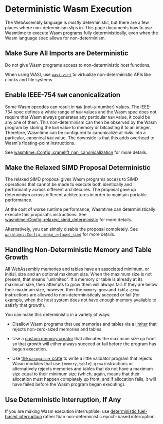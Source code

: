 # Deterministic Wasm Execution

The WebAssembly language is *mostly* deterministic, but there are a few places
where non-determinism slips in. This page documents how to use Wasmtime to
execute Wasm programs fully deterministically, even when the Wasm language spec
allows for non-determinism.

## Make Sure All Imports are Deterministic

Do not give Wasm programs access to non-deterministic host functions.

When using WASI, use
[`wasi-virt`](https://github.com/bytecodealliance/WASI-Virt) to virtualize
non-deterministic APIs like clocks and file systems.

## Enable IEEE-754 `NaN` canonicalization

Some Wasm opcodes can result in `NaN` (not-a-number) values. The IEEE-754 spec
defines a whole range of `NaN` values and the Wasm spec does not require that
Wasm always generates any particular `NaN` value, it could be any one of
them. This non-determinism can then be observed by the Wasm program by storing
the `NaN` value to memory or bitcasting it to an integer. Therefore, Wasmtime
can be configured to canonicalize all `NaN`s into a particular, canonical `NaN`
value. The downside is that this adds overhead to Wasm's floating-point
instructions.

See
[wasmtime::Config::cranelift_nan_canonicalization](https://docs.rs/wasmtime/latest/wasmtime/struct.Config.html#method.cranelift_nan_canonicalization)
for more details.

## Make the Relaxed SIMD Proposal Deterministic

The relaxed SIMD proposal gives Wasm programs access to SIMD operations that
cannot be made to execute both identically and performantly across different
architecures. The proposal gave up determinism across different achitectures in
order to maintain portable performance.

At the cost of worse runtime performance, Wasmtime can deterministically execute
this proposal's instructions. See
[wasmtime::Config::relaxed_simd_deterministic](https://docs.rs/wasmtime/latest/wasmtime/struct.Config.html#method.relaxed_simd_deterministic)
for more details.

Alternatively, you can simply disable the proposal completely. See
[`wasmtime::Config::wasm_relaxed_simd`](https://docs.rs/wasmtime/latest/wasmtime/struct.Config.html#method.wasm_relaxed_simd)
for more details.

## Handling Non-Deterministic Memory and Table Growth

All WebAssembly memories and tables have an associated minimum, or initial, size
and an optional maximum size. When the maximum size is not present, that means
"unlimited". If a memory or table is already at its maximum size, then attempts
to grow them will always fail. If they are below their maximum size, however,
then the `memory.grow` and `table.grow` instructions are allowed to
non-deterministicaly succeed or fail (for example, when the host system does not
have enough memory available to satisfy that growth).

You can make this deterministic in a variety of ways:

* Disallow Wasm programs that use memories and tables via a
  [limiter](https://docs.rs/wasmtime/latest/wasmtime/struct.Store.html#method.limiter)
  that rejects non-zero-sized memories and tables.

* Use a [custom memory
  creator](https://docs.rs/wasmtime/latest/wasmtime/struct.Config.html#method.with_host_memory)
  that allocates the maximum size up front so that growth will either always
  succeed or fail before the program has begun execution.

* Use [the `wasmparser` crate](https://crates.io/crates/wasmparser) to write a
  little validator program that rejects Wasm modules that use
  `{memory,table}.grow` instructions or alternatively rejects memories and
  tables that do not have a maximum size equal to their minimum size (which,
  again, means that their allocation must happen completely up front, and if
  allocation fails, it will have failed before the Wasm program began
  executing).

## Use Deterministic Interruption, If Any

If you are making Wasm execution interruptible, use [deterministic fuel-based
interruption](./examples-interrupting-wasm.md#deterministic-fuel) rather than
non-deterministic epoch-based interruption.
